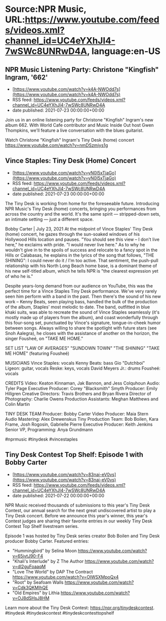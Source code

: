 # Source:NPR Music, URL:https://www.youtube.com/feeds/videos.xml?channel_id=UC4eYXhJI4-7wSWc8UNRwD4A, language:en-US

## NPR Music Listening Party: Christone "Kingfish" Ingram, '662'
 - [https://www.youtube.com/watch?v=k4A-NWOdd7s](https://www.youtube.com/watch?v=k4A-NWOdd7s)
 - RSS feed: https://www.youtube.com/feeds/videos.xml?channel_id=UC4eYXhJI4-7wSWc8UNRwD4A
 - date published: 2021-07-23 00:00:00+00:00

Join us in an online listening party for Christone "Kingfish" Ingram's new album 662. With World Cafe contributor and Music Inside Out host Gwen Thompkins, we'll feature a live conversation with the blues guitarist.

Watch Christone "Kingfish" Ingram's Tiny Desk (home) concert
https://www.youtube.com/watch?v=nmDSzmiys1g

## Vince Staples: Tiny Desk (Home) Concert
 - [https://www.youtube.com/watch?v=yN0I5xTjaGo](https://www.youtube.com/watch?v=yN0I5xTjaGo)
 - RSS feed: https://www.youtube.com/feeds/videos.xml?channel_id=UC4eYXhJI4-7wSWc8UNRwD4A
 - date published: 2021-07-23 00:00:00+00:00

The Tiny Desk is working from home for the foreseeable future. Introducing NPR Music's Tiny Desk (home) concerts, bringing you performances from across the country and the world. It's the same spirit — stripped-down sets, an intimate setting — just a different space.

Bobby Carter | July 23, 2021
At the midpoint of Vince Staples' Tiny Desk (home) concert, he gazes through the sun-soaked windows of his Hollywood Hills location and pauses. "You should see this view – I don't live here," he exclaims with pride. "I would never live here." As to why he wouldn't give in to the spoils of success and relocate to a fancy spot in the Hills or Calabasas, he explains in the lyrics of the song that follows, "THE SHINING": I could never do it / I'm too active. That sentiment, the push-pull relationship with his North Long Beach home base, is a dominant theme of his new self-titled album, which he tells NPR is "the clearest expression yet of who he is."

Despite years-long demand from our audience on YouTube, this was the perfect time for a Vince Staples Tiny Desk performance. We've very rarely seen him perform with a band in the past. Then there's the sound of his new work – Kenny Beats, seen playing bass, handled the bulk of the production of the album, Staples' most melodic to date. The band, outfitted in blue khaki suits, was able to recreate the sound of Vince Staples seamlessly (it's mostly made up of players from the album), and coast wonderfully through this four-song set, punctuated by Vince's signature, tongue-in-cheek humor between songs. Always willing to share the spotlight with future stars (see Snoh Aalegra), he closes with the assistance of another on the horizon, the singer Fousheé, on "TAKE ME HOME."

SET LIST
"LAW OF AVERAGES"
"SUNDOWN TOWN"
"THE SHINING"
"TAKE ME HOME" (featuring Fousheé)

MUSICIANS
Vince Staples: vocals
Kenny Beats: bass
Gio "Dutchboi" Ligeon: guitar, vocals
Reske: keys, vocals
David Meyers Jr.: drums
Fousheé: vocals

CREDITS
Video: Keaton Kinnaman, Jak Bannon, and Jess Colquhoun
Audio: Tyler Page
Executive Producer: Corey "Blacksmith" Smyth
Producer: Emily Hillgren
Creative Directors: Travis Brothers and Bryan Rivera
Director of Photography: Charlie Owens
Production Assistants: Meghan Matthews and Colin Martin

TINY DESK TEAM
Producer: Bobby Carter
Video Producer: Maia Stern
Audio Mastering: Alex Drewenskus
Tiny Production Team: Bob Boilen, Kara Frame, Josh Rogosin, Gabrielle Pierre
Executive Producer: Keith Jenkins
Senior VP, Programming: Anya Grundmann

#nprmusic #tinydesk #vincestaples

## Tiny Desk Contest Top Shelf: Episode 1 with Bobby Carter
 - [https://www.youtube.com/watch?v=83nai-eV0vs](https://www.youtube.com/watch?v=83nai-eV0vs)
 - RSS feed: https://www.youtube.com/feeds/videos.xml?channel_id=UC4eYXhJI4-7wSWc8UNRwD4A
 - date published: 2021-07-22 00:00:00+00:00

NPR Music received thousands of submissions to this year's Tiny Desk Contest, our annual search for the next great undiscovered artist to play a Tiny Desk concert. Before we announce this year's winner, this year's Contest judges are sharing their favorite entries in our weekly Tiny Desk Contest Top Shelf livestream series.

Episode 1 was hosted by Tiny Desk series creator Bob Boilen and Tiny Desk producer Bobby Carter. Featured entries:
- "Hummingbird" by Selina Moon https://www.youtube.com/watch?v=65jvtJ90-F4
- "Khali's Interlude" by Z The Author https://www.youtube.com/watch?v=dl2guFoaaqM
- "Love The World" by DAP The Contract https://www.youtube.com/watch?v=OlWSXMpoQx4
- "Root" by Seafoam Walls https://www.youtube.com/watch?v=Cdk3QKMlhQE
- "Old Empires" by Lithia https://www.youtube.com/watch?v=OJ8dSHsJ8HM

Learn more about the Tiny Desk Contest: https://npr.org/tinydeskcontest.
#tinydesk #tinydeskcontest #tinydeskcontesttopshelf

